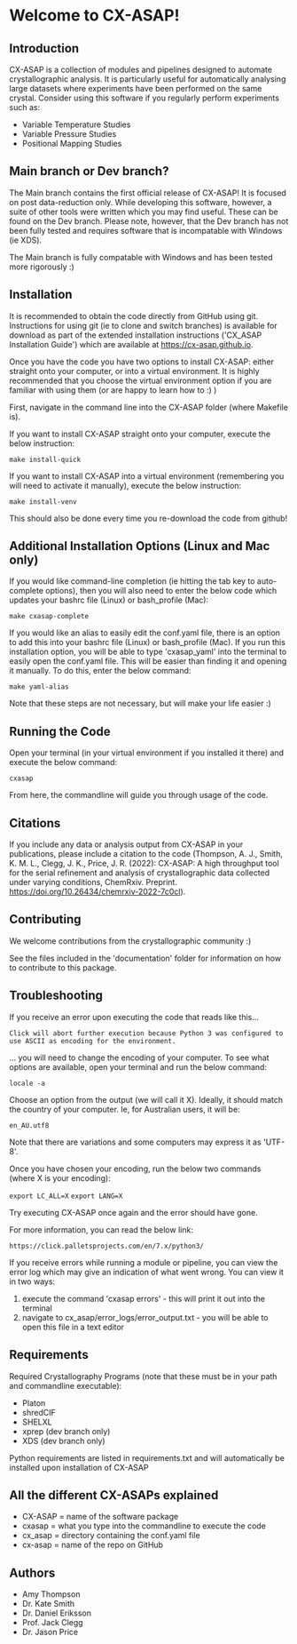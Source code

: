 # Welcome to CX-ASAP!

## Introduction

CX-ASAP is a collection of modules and pipelines designed to automate crystallographic analysis. It is particularly useful for automatically analysing large datasets where experiments have been performed on the same crystal. Consider using this software if you regularly perform experiments such as:

* Variable Temperature Studies
* Variable Pressure Studies
* Positional Mapping Studies 

## Main branch or Dev branch?

The Main branch contains the first official release of CX-ASAP! It is focused on post data-reduction only. While developing this software, however, a suite of other tools were written which you may find useful. These can be found on the Dev branch. Please note, however, that the Dev branch has not been fully tested and requires software that is incompatable with Windows (ie XDS). 

The Main branch is fully compatable with Windows and has been tested more rigorously :)

## Installation

It is recommended to obtain the code directly from GitHub using git. Instructions for using git (ie to clone and switch branches) is available for download as part of the extended installation 
instructions ('CX_ASAP Installation Guide') which are available at https://cx-asap.github.io.

Once you have the code you have two options to install CX-ASAP: either straight onto your computer, or into a virtual environment. It is highly recommended that you choose the virtual environment option if you are familiar with using them (or are happy to learn how to :) ) 

First, navigate in the command line into the CX-ASAP folder (where Makefile is). 

If you want to install CX-ASAP straight onto your computer, execute the below instruction:

`make install-quick`

If you want to install CX-ASAP into a virtual environment (remembering you will need to activate it manually), execute the below instruction:

`make install-venv`

This should also be done every time you re-download the code from github! 

## Additional Installation Options (Linux and Mac only) 

If you would like command-line completion (ie hitting the tab key to auto-complete options), then you will also need to enter the below code which updates your bashrc file (Linux) or bash_profile (Mac):

`make cxasap-complete` 

If you would like an alias to easily edit the conf.yaml file, there is an option to add this into your bashrc file (Linux) or bash_profile (Mac). If you run this installation option, you will be able to type 'cxasap_yaml' into the terminal to easily open the conf.yaml file. This will be easier than finding it and opening it manually. To do this, enter the below command:

`make yaml-alias`

Note that these steps are not necessary, but will make your life easier :) 

## Running the Code

Open your terminal (in your virtual environment if you installed it there) and execute the below command:

`cxasap`

From here, the commandline will guide you through usage of the code.

## Citations

If you include any data or analysis output from CX-ASAP in your publications, please include a citation to the code (Thompson, A. J., Smith, K. M. L., Clegg, J. K., Price, J. R. (2022): CX-ASAP: A high throughput tool for the serial refinement and analysis of crystallographic data collected under varying conditions, ChemRxiv. Preprint. https://doi.org/10.26434/chemrxiv-2022-7c0cl).

## Contributing

We welcome contributions from the crystallographic community :) 

See the files included in the 'documentation' folder for information on how to contribute to this package. 

## Troubleshooting

If you receive an error upon executing the code that reads like this...

`Click will abort further execution because Python 3 was configured to use ASCII as encoding for the environment.`

... you will need to change the encoding of your computer. To see what options are available, open your terminal and run the below command:

`locale -a`

Choose an option from the output (we will call it X). Ideally, it should match the country of your computer. Ie, for Australian users, it will be:

`en_AU.utf8`

Note that there are variations and some computers may express it as 'UTF-8'. 

Once you have chosen your encoding, run the below two commands (where X is your encoding):

`export LC_ALL=X`
`export LANG=X`

Try executing CX-ASAP once again and the error should have gone. 

For more information, you can read the below link:

`https://click.palletsprojects.com/en/7.x/python3/` 

If you receive errors while running a module or pipeline, you can view the error log which may give an indication of what went wrong. You can view it in two ways:

1. execute the command 'cxasap errors' - this will print it out into the terminal
2. navigate to cx_asap/error_logs/error_output.txt - you will be able to open this file in a text editor

## Requirements

Required Crystallography Programs (note that these must be in your path and commandline executable):

* Platon
* shredCIF
* SHELXL
* xprep (dev branch only)
* XDS (dev branch only)

Python requirements are listed in requirements.txt and will automatically be installed upon installation of CX-ASAP

## All the different CX-ASAPs explained

* CX-ASAP = name of the software package
* cxasap = what you type into the commandline to execute the code 
* cx_asap = directory containing the conf.yaml file
* cx-asap = name of the repo on GitHub

## Authors
* Amy Thompson
* Dr. Kate Smith
* Dr. Daniel Eriksson
* Prof. Jack Clegg
* Dr. Jason Price
